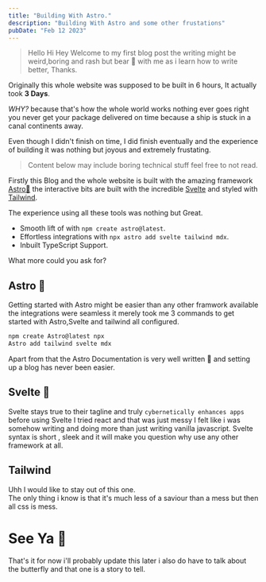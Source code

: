 ```yaml
---
title: "Building With Astro."
description: "Building With Astro and some other frustations"
pubDate: "Feb 12 2023"
---
```


> Hello Hi Hey Welcome to my first blog post the writing might be weird,boring and rash but bear 🐻 with me as i learn how to write better,  Thanks.

Originally this whole website was supposed to be built in 6 hours, It actually took **3 Days**.

*WHY?* because that's how the whole world works nothing ever goes right you never get your package delivered on time because a ship is stuck in a canal continents away.

Even though I didn't finish on time, I did finish eventually and the experience of building it was nothing but joyous and extremely frustating.

> Content below may include boring technical stuff feel free to not read.

Firstly this Blog and the whole website is built with the amazing framework [Astro🚀](https://Astro.build) the interactive bits are built with the incredible [Svelte](https://Svelte.dev) and styled with [Tailwind](https://Tailwindcss.com).

The experience using all these tools was nothing but Great.

* Smooth lift of with `npm create astro@latest`.  
* Effortless integrations with `npx astro add svelte tailwind mdx`.
* Inbuilt TypeScript Support.

What more could you ask for?

## Astro 🚀

Getting started with Astro might be easier than any other framwork available the integrations were seamless it merely took me 3 commands to get started with Astro,Svelte and tailwind all configured.  
```js
npm create Astro@latest npx 
Astro add tailwind svelte mdx
```
Apart from that the Astro Documentation is very well written 🚀 and setting up a blog has never been easier.

## Svelte 🤖

Svelte stays true to their tagline and truly `cybernetically enhances apps` before using Svelte I tried react and that was just messy I felt like i was somehow writing and doing more than just writing vanilla javascript. Svelte syntax is short , sleek and it will make you question why use any other framework at all.

## Tailwind

Uhh I would like to stay out of this one.  
The only thing i know is that it's much less of a saviour than a mess but then all css is mess.

# See Ya 👋

That's it for now i'll probably update this later i also do have to talk about the butterfly and that one is a story to tell. 
